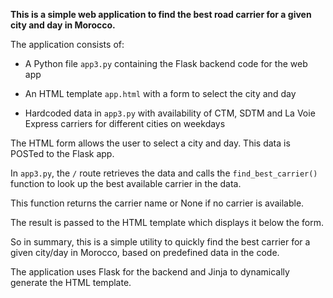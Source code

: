 <b>This is a simple web application to find the best road carrier for a given city and day in Morocco. </b>

The application consists of:

- A Python file `app3.py` containing the Flask backend code for the web app

- An HTML template `app.html` with a form to select the city and day 

- Hardcoded data in `app3.py` with availability of CTM, SDTM and La Voie Express carriers for different cities on weekdays

The HTML form allows the user to select a city and day. This data is POSTed to the Flask app.

In `app3.py`, the `/` route retrieves the data and calls the `find_best_carrier()` function to look up the best available carrier in the data.

This function returns the carrier name or None if no carrier is available.

The result is passed to the HTML template which displays it below the form.

So in summary, this is a simple utility to quickly find the best carrier for a given city/day in Morocco, based on predefined data in the code.

The application uses Flask for the backend and Jinja to dynamically generate the HTML template.
